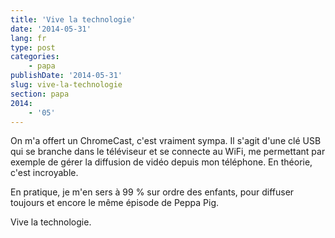 ```yaml
---
title: 'Vive la technologie'
date: '2014-05-31'
lang: fr
type: post
categories:
    - papa
publishDate: '2014-05-31'
slug: vive-la-technologie
section: papa
2014:
    - '05'
---
```


On m'a offert un ChromeCast, c'est vraiment sympa. Il s'agit d'une clé USB qui se branche dans le téléviseur et se connecte au WiFi, me permettant par exemple de gérer la diffusion de vidéo depuis mon téléphone. En théorie, c'est incroyable.

En pratique, je m'en sers à 99 % sur ordre des enfants, pour diffuser toujours et encore le même épisode de Peppa Pig.

Vive la technologie.

